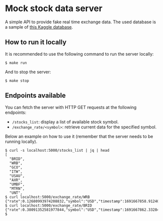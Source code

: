 # Mock stock data server

A simple API to provide fake real time exchange data. The used database is a
sample of [this Kaggle
database](https://www.kaggle.com/datasets/jacksoncrow/stock-market-dataset).

## How to run it locally

It is recommended to use the following command to run the server locally:

```shell
$ make run

```

And to stop the server:

```shell
$ make stop

```

## Endpoints available

You can fetch the server with HTTP GET requests at the following endpoints:

- `/stocks_list`: display a list of available stock symbol.
- `/exchange_rate/<symbol>`: retrieve current data for the specified symbol.

Below an example on how to use it (remember that the server needs to be running
locally).

```shell
$ curl -s localhost:5000/stocks_list | jq | head
[
  "BRID",
  "WRB",
  "GCO",
  "ITW",
  "USAU",
  "AXR",
  "UMBF",
  "MTRN",
  "UNT",
$ curl localhost:5000/exchange_rate/WRB
{"rate":0.12680993974208832,"symbol":"USD","timestamp":1691667858.912409}
$ curl localhost:5000/exchange_rate/BRID
{"rate":0.38091352581977844,"symbol":"USD","timestamp":1691667862.3328483}
$
```
